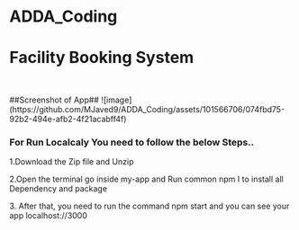 # ADDA_Coding
<h1>Facility Booking System</h1>
<br/><p></p>

<p></p>
##Screenshot of App##
![image](https://github.com/MJaved9/ADDA_Coding/assets/101566706/074fbd75-92b2-494e-afb2-4f21acabff4f)

<h3>For Run Localcaly You need to follow the below Steps..</h3>

<p>1.Download the Zip file and Unzip</p>
<p>2.Open the terminal go inside my-app and Run common npm I to install all Dependency and package </p>
<p>3. After that, you need to run the command npm start and you can see your app localhost://3000</p>

